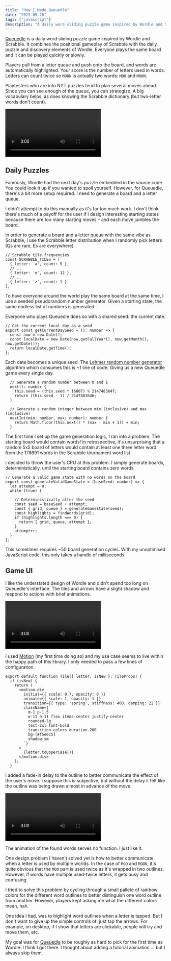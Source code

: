 ```yaml
---
title: "How I Made Queuedle"
date: "2025-05-28"
tags: ["javascript"]
description: "A daily word sliding puzzle game inspired by Wordle and Scrabble"
---
```


[Queuedle](https://queuedle.com) is a daily word sliding puzzle game inspired by Wordle and Scrabble. It combines the positional gameplay of Scrabble with the daily puzzle and discovery elements of Wordle. Everyone plays the same board and it can be played quickly or slowly.

Players pull from a letter queue and push onto the board, and words are automatically highlighted. Your score is the number of letters used in words. Letters can count twice so `MOON` is actually two words: `MOO` and `MOON`.

Playtesters who are into NYT puzzles tend to plan several moves ahead. Since you can see enough of the queue, you can strategize. A big vocabulary helps, as does knowing the Scrabble dictionary (but two-letter words don’t count).

![A game of Queuedle being played.](overview.mp4)

## Daily Puzzles

Famously, Wordle had the next day's puzzle embedded in the source code. You could look it up if you wanted to spoil yourself. However, for Queuedle, there's a bit more setup required. I need to generate a board and a letter queue.

I didn't attempt to do this manually as it's far too much work. I don't think there's much of a payoff for the user if I design interesting starting states because there are too many starting moves – and each move jumbles the board.

In order to generate a board and a letter queue with the same *vibe* as Scrabble, I use the Scrabble letter distribution when I randomly pick letters (Qs are rare, Es are everywhere).

```tsx
// Scrabble tile frequencies
const SCRABBLE_TILES = [
  { letter: 'a', count: 9 },
  // ..
  { letter: 'e', count: 12 },
  // ..
  { letter: 'z', count: 1 }
];
```

To have everyone around the world play the same board at the same time, I use a seeded pseudorandom number generator. Given a starting state, the same endless list of numbers is generated.

Everyone who plays Queuedle does so with a shared seed: the current date.

```tsx
// Get the current local day as a seed
export const getCurrentDaySeed = (): number => {
  const now = new Date();
  const localDate = new Date(now.getFullYear(), now.getMonth(), now.getDate());
  return localDate.getTime();
};
```

Each date becomes a unique seed. The [Lehmer random number generator](https://en.wikipedia.org/wiki/Lehmer_random_number_generator) algorithm which consumes this is ~1 line of code. Giving us a new Queuedle game every single day.

```tsx
  // Generate a random number between 0 and 1
  next(): number {
    this.seed = (this.seed * 16807) % 2147483647;
    return (this.seed - 1) / 2147483646;
  }

  // Generate a random integer between min (inclusive) and max (inclusive)
  nextInt(min: number, max: number): number {
    return Math.floor(this.next() * (max - min + 1)) + min;
  }
```

The first time I set up the game generation logic, I ran into a problem. The starting board would contain words! In retrospective, it's unsurprising that a random 5x5 board of letters would contain at least one three letter word from the 178691 words in the Scrabble tournament word list.

I decided to throw the user's CPU at this problem. I simply generate boards, deterministically, until the starting board contains zero words.

```tsx
// Generate a valid game state with no words on the board
export const generateValidGameState = (baseSeed: number) => {
  let attempt = 0;
  while (true) {
  
    // Deterministically alter the seed
    const seed = baseSeed + attempt;
    const { grid, queue } = generateGameState(seed);
    const highlights = findWords(grid);
    if (highlights.length === 0) {
      return { grid, queue, attempt };
    }
    attempt++;
  }
};
```

This sometimes requires ~50 board generation cycles. With my unoptimised JavaScript code, this only takes a handle of milliseconds.

## Game UI

I like the understated design of Wordle and didn't spend too long on Queuedle's interface. The tiles and arrows have a slight shadow and respond to actions with brief animations.

![Zoomed in view of shadows and tile animations.](shadows.mp4)

I used [Motion](https://motion.dev) (my first time doing so) and my use case seems to live within the happy path of this library. I only needed to pass a few lines of configuration.

```tsx
export default function Tile({ letter, isNew }: TileProps) {
  if (isNew) {
    return (
      <motion.div
        initial={{ scale: 0.7, opacity: 0 }}
        animate={{ scale: 1, opacity: 1 }}
        transition={{ type: 'spring', stiffness: 400, damping: 22 }}
        className={`
          m-1 p-1.5
          w-11 h-11 flex items-center justify-center
          rounded-lg
          text-2xl font-bold
          transition-colors duration-200
          bg-[#f5e6c5]
          shadow-sm
        `}
      >
        {letter.toUpperCase()}
      </motion.div>
    );
  }
```

I added a fade-in delay to the outline to better communicate the effect of the user's move. I suppose this is subjective, but without the delay it felt like the outline was being drawn almost in advance of the move.

![Zoomed in view of the word list animation.](words.mp4)

The animation of the found words serves no function. I just like it.

One design problem I haven't solved yet is how to better communicate when a letter is used by multiple worlds. In the case of `MOO` and `MOON`, it's quite obvious that the `MOO` part is used twice as it's wrapped in two outlines. However, if words have multiple used-twice letters, it gets busy and confusing.

I tried to solve this problem by cycling through a small pallete of rainbow colors for the different word outlines to better distinguish one word outline from another. However, players kept asking me what the different colors mean, hah.

One idea I had, was to highlight word outlines when a letter is tapped. But I don't want to give up the simple controls of: just tap the arrows. For example, on desktop, if I show that letters are clickable, people will try and move them, etc.

My goal was for [Queuedle](https://queuedle.com) to be roughly as hard to pick for the first time as Wordle. I think I got there. I thought about adding a tutorial animation ... but I always skip them.
